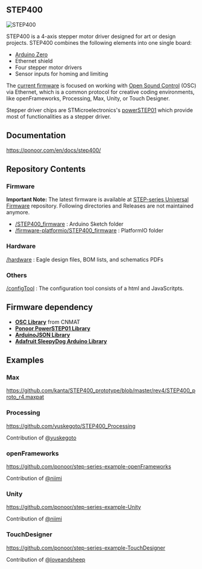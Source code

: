 ## STEP400
![STEP400](https://ponoor.com/cms/wp-content/uploads/2021/03/step400-product-version-edited.png)

STEP400 is a 4-axis stepper motor driver designed for art or design projects. STEP400 combines the following elements into one single board:

- [Arduino Zero](https://www.arduino.cc/en/Guide/ArduinoZero)
- Ethernet shield
- Four stepper motor drivers
- Sensor inputs for homing and limiting

The [current firmware](https://github.com/ponoor/step-series-universal-firmware) is focused on working with [Open Sound Control](http://opensoundcontrol.org/) (OSC) via Ethernet, which is a common protocol for creative coding environments, like openFrameworks, Processing, Max, Unity, or Touch Designer.

Stepper driver chips are STMicroelectronics's [powerSTEP01](https://www.st.com/en/motor-drivers/powerstep01.html) which provide most of functionalities as a stepper driver.

## Documentation
https://ponoor.com/en/docs/step400/

## Repository Contents
### Firmware
**Important Note:**
The latest firmware is available at [STEP-series Universal Firmware](https://github.com/ponoor/step-series-universal-firmware) repository. Following directories and Releases are not maintained anymore. 

- [/STEP400_firmware](https://github.com/ponoor/STEP400/tree/master/STEP400_firmware) : Arduino Sketch folder
- [/firmware-platformio/STEP400_firmware](https://github.com/ponoor/STEP400/tree/master/firmware-platformio/STEP400_firmware) : PlatformIO folder

### Hardware
[/hardware](https://github.com/ponoor/STEP400/tree/master/hardware) : Eagle design files, BOM lists, and schematics PDFs

### Others
[/configTool](https://github.com/ponoor/STEP400/tree/master/configTool) : The configuration tool consists of a html and JavaScritpts.

## Firmware dependency
- **[OSC Library](https://github.com/CNMAT/OSC)** from CNMAT
- **[Ponoor PowerSTEP01 Library](https://github.com/ponoor/Ponoor_PowerSTEP01_Library)**
- **[ArduinoJSON Library](https://arduinojson.org/)**
- **[Adafruit SleepyDog Arduino Library](https://github.com/adafruit/Adafruit_SleepyDog)**

## Examples
### Max
https://github.com/kanta/STEP400_prototype/blob/master/rev4/STEP400_proto_r4.maxpat

### Processing
https://github.com/yuskegoto/STEP400_Processing

Contribution of [@yuskegoto](https://github.com/yuskegoto)

### openFrameworks
https://github.com/ponoor/step-series-example-openFrameworks

Contribution of [@niimi](https://github.com/niimi)

### Unity
https://github.com/ponoor/step-series-example-Unity

Contribution of [@niimi](https://github.com/niimi)

### TouchDesigner
https://github.com/ponoor/step-series-example-TouchDesigner

Contribution of [@loveandsheep](https://github.com/loveandsheep)


